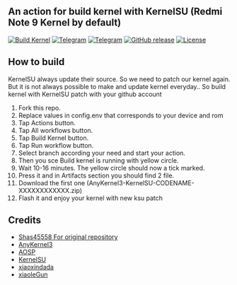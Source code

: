 ## An action for build kernel with KernelSU (Redmi Note 9 Kernel by default)
[![Build Kernel](https://github.com/melamit/xiaomi-merlin-kernel-ksu/actions/workflows/build-kernel.yml/badge.svg)](https://github.com/melamit/xiaomi-merlin-kernel-ksu/actions/workflows/build-kernel.yml)
<a href='https://t.me/void_developers' target="_blank"><img alt='Telegram' src='https://img.shields.io/badge/Channel-100000?style=flat&logo=Telegram&logoColor=white&labelColor=4BC9FF&color=282828'/></a>
<a href='https://t.me/void_developers_chat' target="_blank"><img alt='Telegram' src='https://img.shields.io/badge/Chat-100000?style=flat&logo=Telegram&logoColor=white&labelColor=4BC9FF&color=282828'/></a>
[![GitHub release](https://img.shields.io/github/release/melamit/xiaomi-merlin-kernel-ksu?include_prereleases=&sort=semver&color=blue)](https://github.com/melamit/xiaomi-merlin-kernel-ksu/releases/)
[![License](https://img.shields.io/badge/License-MIT-blue)](#license)
## How to build
KernelSU always update their source. So we need to patch our kernel again. But it is not always possible to make and update kernel everyday..
So build kernel with KernelSU patch with your github account 

1. Fork this repo.
2. Replace values in config.env that corresponds to your device and rom 
3. Tap Actions button.
4. Tap All workflows button.
5. Tap Build Kernel button.
6. Tap Run workflow button.
7. Select branch according your need and start your action.
8. Then you sce Build kernel is running with yellow circle.
9. Wait 10-16 minutes. The yellow circle should now a tick marked.
10. Press it and in Artifacts section you should find 2 file.
11. Download the first one (AnyKernel3-KernelSU-CODENAME-XXXXXXXXXXXX.zip)
12. Flash it and enjoy your kernel with new ksu patch

## Credits
- [Shas45558 For original repository](https://github.com/Shas45558)
- [AnyKernel3](https://github.com/osm0sis/AnyKernel3)
- [AOSP](https://android.googlesource.com)
- [KernelSU](https://github.com/tiann/KernelSU)
- [xiaoxindada](https://github.com/xiaoxindada)
- [xiaoleGun](https://github.com/xiaoleGun)

